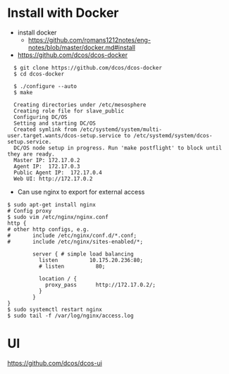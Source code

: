 # Install with Docker
* install docker
  * https://github.com/romans1212notes/eng-notes/blob/master/docker.md#install
* https://github.com/dcos/dcos-docker
```
  $ git clone https://github.com/dcos/dcos-docker
  $ cd dcos-docker

  $ ./configure --auto
  $ make
  
  Creating directories under /etc/mesosphere
  Creating role file for slave_public
  Configuring DC/OS
  Setting and starting DC/OS
  Created symlink from /etc/systemd/system/multi-user.target.wants/dcos-setup.service to /etc/systemd/system/dcos-setup.service.
  DC/OS node setup in progress. Run 'make postflight' to block until they are ready.
  Master IP: 172.17.0.2
  Agent IP:  172.17.0.3
  Public Agent IP:  172.17.0.4
  Web UI: http://172.17.0.2
```
* Can use nginx to export for external access
```
$ sudo apt-get install nginx
# Config proxy
$ sudo vim /etc/nginx/nginx.conf
http {
# other http configs, e.g.
#       include /etc/nginx/conf.d/*.conf;
#       include /etc/nginx/sites-enabled/*;

        server { # simple load balancing
          listen          10.175.20.236:80;
          # listen          80;

          location / {
            proxy_pass      http://172.17.0.2/;
          }
        }
}
$ sudo systemctl restart nginx
$ sudo tail -f /var/log/nginx/access.log
```

# UI
https://github.com/dcos/dcos-ui
